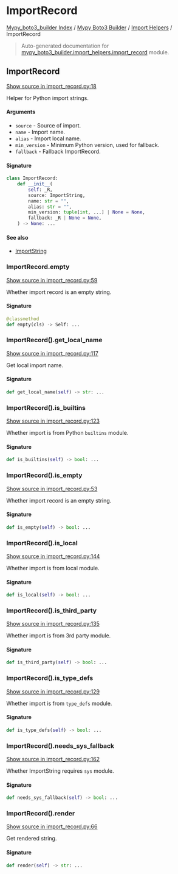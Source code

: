 # ImportRecord

[Mypy_boto3_builder Index](../../README.md#mypy_boto3_builder-index) /
[Mypy Boto3 Builder](../index.md#mypy-boto3-builder) /
[Import Helpers](./index.md#import-helpers) /
ImportRecord

> Auto-generated documentation for [mypy_boto3_builder.import_helpers.import_record](https://github.com/youtype/mypy_boto3_builder/blob/main/mypy_boto3_builder/import_helpers/import_record.py) module.

## ImportRecord

[Show source in import_record.py:18](https://github.com/youtype/mypy_boto3_builder/blob/main/mypy_boto3_builder/import_helpers/import_record.py#L18)

Helper for Python import strings.

#### Arguments

- `source` - Source of import.
- `name` - Import name.
- `alias` - Import local name.
- `min_version` - Minimum Python version, used for fallback.
- `fallback` - Fallback ImportRecord.

#### Signature

```python
class ImportRecord:
    def __init__(
        self: _R,
        source: ImportString,
        name: str = "",
        alias: str = "",
        min_version: tuple[int, ...] | None = None,
        fallback: _R | None = None,
    ) -> None: ...
```

#### See also

- [ImportString](./import_string.md#importstring)

### ImportRecord.empty

[Show source in import_record.py:59](https://github.com/youtype/mypy_boto3_builder/blob/main/mypy_boto3_builder/import_helpers/import_record.py#L59)

Whether import record is an empty string.

#### Signature

```python
@classmethod
def empty(cls) -> Self: ...
```

### ImportRecord().get_local_name

[Show source in import_record.py:117](https://github.com/youtype/mypy_boto3_builder/blob/main/mypy_boto3_builder/import_helpers/import_record.py#L117)

Get local import name.

#### Signature

```python
def get_local_name(self) -> str: ...
```

### ImportRecord().is_builtins

[Show source in import_record.py:123](https://github.com/youtype/mypy_boto3_builder/blob/main/mypy_boto3_builder/import_helpers/import_record.py#L123)

Whether import is from Python `builtins` module.

#### Signature

```python
def is_builtins(self) -> bool: ...
```

### ImportRecord().is_empty

[Show source in import_record.py:53](https://github.com/youtype/mypy_boto3_builder/blob/main/mypy_boto3_builder/import_helpers/import_record.py#L53)

Whether import record is an empty string.

#### Signature

```python
def is_empty(self) -> bool: ...
```

### ImportRecord().is_local

[Show source in import_record.py:144](https://github.com/youtype/mypy_boto3_builder/blob/main/mypy_boto3_builder/import_helpers/import_record.py#L144)

Whether import is from local module.

#### Signature

```python
def is_local(self) -> bool: ...
```

### ImportRecord().is_third_party

[Show source in import_record.py:135](https://github.com/youtype/mypy_boto3_builder/blob/main/mypy_boto3_builder/import_helpers/import_record.py#L135)

Whether import is from 3rd party module.

#### Signature

```python
def is_third_party(self) -> bool: ...
```

### ImportRecord().is_type_defs

[Show source in import_record.py:129](https://github.com/youtype/mypy_boto3_builder/blob/main/mypy_boto3_builder/import_helpers/import_record.py#L129)

Whether import is from `type_defs` module.

#### Signature

```python
def is_type_defs(self) -> bool: ...
```

### ImportRecord().needs_sys_fallback

[Show source in import_record.py:162](https://github.com/youtype/mypy_boto3_builder/blob/main/mypy_boto3_builder/import_helpers/import_record.py#L162)

Whether ImportString requires `sys` module.

#### Signature

```python
def needs_sys_fallback(self) -> bool: ...
```

### ImportRecord().render

[Show source in import_record.py:66](https://github.com/youtype/mypy_boto3_builder/blob/main/mypy_boto3_builder/import_helpers/import_record.py#L66)

Get rendered string.

#### Signature

```python
def render(self) -> str: ...
```

